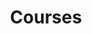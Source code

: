 ---
title: Courses
layout: collection
permalink: /courses/
collection: courses
entries_layout: grid
sort_by: title
---